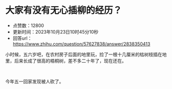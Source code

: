# 大家有没有无心插柳的经历？
- 点赞数：12800
- 更新时间：2023年10月23日10时45分10秒
- 回答url：https://www.zhihu.com/question/57627838/answer/2838350413
<body>
 <p data-pid="YaHLRdRa">小时候，五六岁吧，在农村房子后面的地里玩，捡了一根十几厘米的枯树枝插在地里，后来长成了很高的梧桐树，差不多二十年了，现在还在。</p>
 <p class="ztext-empty-paragraph"><br></p>
 <p data-pid="QGXuTlgv">今年五一回家发现被人砍了。</p>
</body>